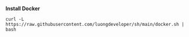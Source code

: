 
**Install Docker**
```
curl -L https://raw.githubusercontent.com/luongdeveloper/sh/main/docker.sh | bash

```


